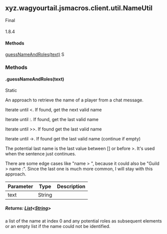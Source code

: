 

xyz.wagyourtail.jsmacros.client.util.NameUtil
---------------------------------------------

Final
#### 

1.8.4

#### Methods

[guessNameAndRoles(text)](#guessNameAndRoles-String-)
S



### Methods

#### .guessNameAndRoles(text)

Static

An approach to retrieve the name of a player from a chat message.

Iterate until <. If found, get the next valid name

Iterate until :. If found, get the last valid name

Iterate until >>. If found get the last valid name

Iterate until ->. If found get the last valid name (continue if empty)

The potential last name is the last value between [] or before >. It's used when the
sentence just continues.

There are some edge cases like "name > ", because it could also be "Guild >
name :". Since the last one is much more common, I will stay with this approach.

| Parameter | Type | Description |
|---|---|---|
| text | String |  |

##### Returns: [List](https://docs.oracle.com/javase/8/docs/api/index.html?java/util/List.html)<[String](https://docs.oracle.com/javase/8/docs/api/index.html?java/lang/String.html)>

a list of the name at index 0 and any potential roles as subsequent elements or an
empty list if the name could not be identified.




